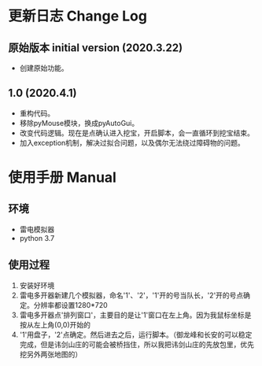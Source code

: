 # 更新日志 Change Log
##  原始版本 initial version (2020.3.22)
- 创建原始功能。

##  1.0 (2020.4.1)
- 重构代码。
- 移除pyMouse模块，换成pyAutoGui。
- 改变代码逻辑。现在是点确认进入挖宝，开启脚本，会一直循环到挖宝结束。
- 加入exception机制，解决过拟合问题，以及偶尔无法绕过障碍物的问题。

# 使用手册 Manual
## 环境
- 雷电模拟器
- python 3.7
## 使用过程
1. 安装好环境<br>
2. 雷电多开器新建几个模拟器，命名'1'、'2'，'1'开的号当队长，'2'开的号点确定。分辨率都设置1280*720<br>
3. 雷电多开器点'排列窗口'，主要目的是让'1'窗口在左上角。因为我鼠标坐标是按从左上角(0,0)开始的<br>
4. '1'用盘子，'2'点确定。然后进去之后，运行脚本。（御龙峰和长安的可以稳定完成，但是讳剑山庄的可能会被桥挡住，所以我把讳剑山庄的先放包里，优先挖另外两张地图的）
